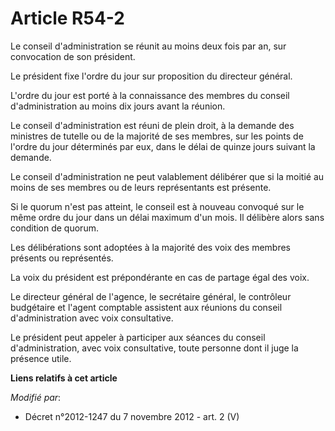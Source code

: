 # Article R54-2

Le conseil d'administration se réunit au moins deux fois par an, sur convocation de son président. 

Le président fixe l'ordre du jour sur proposition du directeur général. 

L'ordre du jour est porté à la connaissance des membres du conseil d'administration au moins dix jours avant la réunion. 

Le conseil d'administration est réuni de plein droit, à la demande des ministres de tutelle ou de la majorité de ses membres,
sur les points de l'ordre du jour déterminés par eux, dans le délai de quinze jours suivant la demande. 

Le conseil d'administration ne peut valablement délibérer que si la moitié au moins de ses membres ou de leurs représentants
est présente. 

Si le quorum n'est pas atteint, le conseil est à nouveau convoqué sur le même ordre du jour dans un délai maximum d'un mois.
Il délibère alors sans condition de quorum. 

Les délibérations sont adoptées à la majorité des voix des membres présents ou représentés. 

La voix du président est prépondérante en cas de partage égal des voix. 

Le directeur général de l'agence, le secrétaire général,      le contrôleur budgétaire  et l'agent comptable assistent aux
réunions du conseil d'administration avec voix consultative. 

Le président peut appeler à participer aux séances du conseil d'administration, avec voix consultative, toute personne dont
il juge la présence utile.

**Liens relatifs à cet article**

_Modifié par_:

  - Décret n°2012-1247 du 7 novembre 2012 - art. 2 (V)
